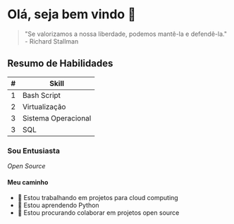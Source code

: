 # Olá, seja bem vindo 👋

> "Se valorizamos a nossa liberdade, podemos mantê-la e defendê-la." - Richard Stallman

## Resumo de Habilidades


|   #  |      Skill         |
|-----:|--------------------|
|     1| Bash Script        |
|     2| Virtualização      |
|     3| Sistema Operacional|
|     3| SQL                |

 ### Sou Entusiasta
  _Open Source_

 #### Meu caminho

- 🔭 Estou trabalhando em projetos para cloud computing
- 🌱 Estou aprendendo Python
- 👯 Estou procurando colaborar em projetos open source
